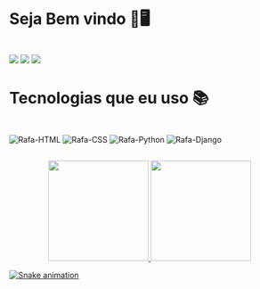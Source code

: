 # Seja Bem vindo 🧠🖥️
<br>
<div> 
  <a href="https://www.instagram.com/deivisson.dev/" target="_blank"><img src="https://img.shields.io/badge/-Instagram-%23E4405F?style=for-the-badge&logo=instagram&logoColor=white" target="_blank"></a>
  <a href = "mailto:deivissonrocha.oficial@gmail.com"><img src="https://img.shields.io/badge/Gmail-D14836?style=for-the-badge&logo=gmail&logoColor=white" target="_blank"></a>
  <a href="https://www.linkedin.com/in/deivisson-da-silva-rocha-a89769220/" target="_blank"><img src="https://img.shields.io/badge/LinkedIn-0077B5?style=for-the-badge&logo=linkedin&logoColor=white" target="_blank"></a> 
  
# Tecnologias que eu uso 📚
  
<div style="display: inline_block"><br>
  <img align="center" alt="Rafa-HTML" src="https://img.shields.io/badge/HTML5-E34F26?style=for-the-badge&logo=html5&logoColor=white">
  <img align="center" alt="Rafa-CSS" src="https://img.shields.io/badge/CSS3-1572B6?style=for-the-badge&logo=css3&logoColor=white">
  <img align="center" alt="Rafa-Python" src="https://img.shields.io/badge/Python-3776AB?style=for-the-badge&logo=python&logoColor=white">
    <img align="center" alt="Rafa-Django" src="https://img.shields.io/badge/Django-092E20?style=for-the-badge&logo=django&logoColor=white">
</div>
  
  ##
 
<div align="center">
  <a href="https://github.com/Deivisson7-coder">
  <img height="180em" src="https://github-readme-stats.vercel.app/api?username=Deivisson7-coder&show_icons=true&theme=algolia&include_all_commits=true&count_private=true"/>
  <img height="180em" src="https://github-readme-stats.vercel.app/api/top-langs/?username=Deivisson7-coder&layout=compact&langs_count=7&theme=algolia"/>
</div>
  
  ![Snake animation](https://github.com/Deivisson7-coder/Deivisson7-coder/blob/output/github-contribution-grid-snake.svg)
